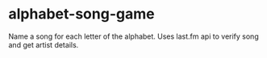 # alphabet-song-game
Name a song for each letter of the alphabet. Uses last.fm api to verify song and get artist details.
